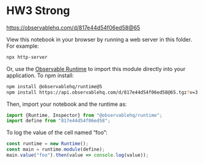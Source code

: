 # HW3 Strong

https://observablehq.com/d/817e44d54f06ed58@65

View this notebook in your browser by running a web server in this folder. For
example:

~~~sh
npx http-server
~~~

Or, use the [Observable Runtime](https://github.com/observablehq/runtime) to
import this module directly into your application. To npm install:

~~~sh
npm install @observablehq/runtime@5
npm install https://api.observablehq.com/d/817e44d54f06ed58@65.tgz?v=3
~~~

Then, import your notebook and the runtime as:

~~~js
import {Runtime, Inspector} from "@observablehq/runtime";
import define from "817e44d54f06ed58";
~~~

To log the value of the cell named “foo”:

~~~js
const runtime = new Runtime();
const main = runtime.module(define);
main.value("foo").then(value => console.log(value));
~~~
